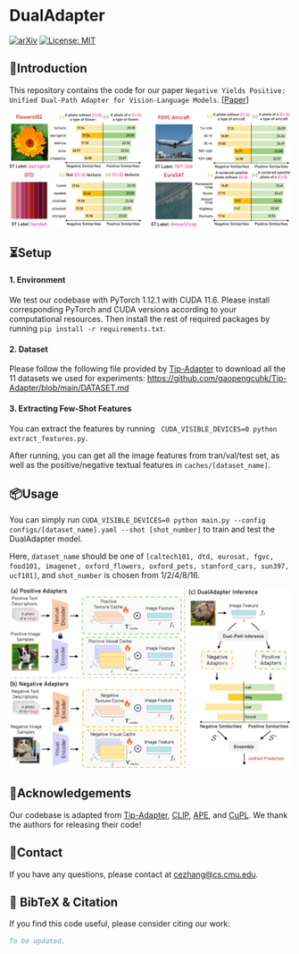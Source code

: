 # DualAdapter

[![arXiv](https://img.shields.io/badge/arXiv-2403.12964-b31b1b.svg)](https://arxiv.org/abs/2403.12964) [![License: MIT](https://img.shields.io/badge/License-MIT-yellow.svg)](https://opensource.org/licenses/MIT)

## 👀Introduction

This repository contains the code for our paper `Negative Yields Positive: Unified Dual-Path Adapter for Vision-Language Models`. [[Paper](https://arxiv.org/abs/1111.11111)]

![](fig/qualitative.png)

## ⏳Setup

#### 1. Environment

We test our codebase with PyTorch 1.12.1 with CUDA 11.6. Please install corresponding PyTorch and CUDA versions according to your computational resources. Then install the rest of required packages by running `pip install -r requirements.txt`. 

#### 2. Dataset

Please follow the following file provided by  [Tip-Adapter](https://github.com/gaopengcuhk/Tip-Adapter) to download all the 11 datasets we used for experiments: https://github.com/gaopengcuhk/Tip-Adapter/blob/main/DATASET.md

#### 3. Extracting Few-Shot Features

You can extract the features by running ``` CUDA_VISIBLE_DEVICES=0 python extract_features.py```.

 After running, you can get all the image features from tran/val/test set, as well as the positive/negative textual features in ```caches/[dataset_name]```.

## 📦Usage

You can simply run ```CUDA_VISIBLE_DEVICES=0 python main.py --config configs/[dataset_name].yaml --shot [shot_number]``` to train and test the DualAdapter model. 

Here, `dataset_name` should be one of `[caltech101, dtd, eurosat, fgvc, food101, imagenet, oxford_flowers, oxford_pets, stanford_cars, sun397, ucf101]`, and `shot_number` is chosen from 1/2/4/8/16.

![](fig/overview.png)

## 🙏Acknowledgements

Our codebase is adapted from [Tip-Adapter](https://github.com/gaopengcuhk/Tip-Adapter/), [CLIP](https://github.com/openai/CLIP/tree/main/clip), [APE](https://github.com/yangyangyang127/APE), and [CuPL](https://github.com/sarahpratt/CuPL). We thank the authors for releasing their code!

## 📧Contact

If you have any questions, please  contact at [cezhang@cs.cmu.edu](mailto:cezhang@cs.cmu.edu).

## 📌 BibTeX & Citation

If you find this code useful, please consider citing our work:

```bibtex
To be updated.
```

